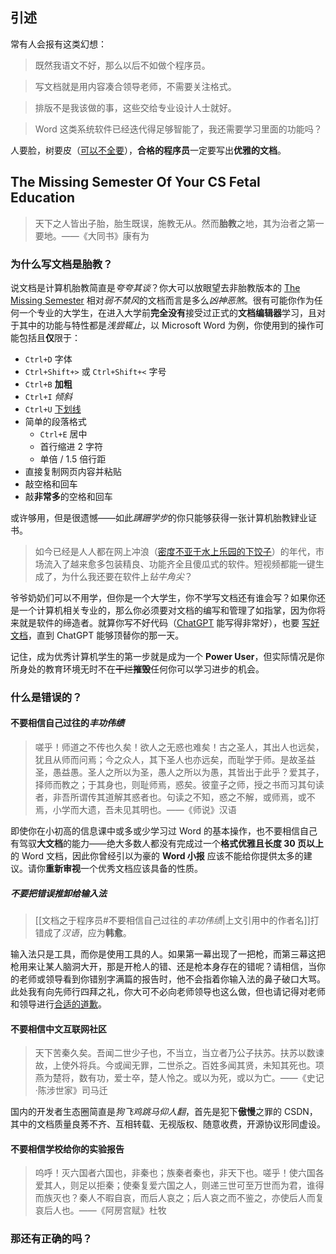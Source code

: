 ## 引述

常有人会报有这类幻想：

> 既然我语文不好，那么以后不如做个程序员。

> 写文档就是用内容凑合领导老师，不需要关注格式。

> 排版不是我该做的事，这些交给专业设计人士就好。

> Word 这类系统软件已经迭代得足够智能了，我还需要学习里面的功能吗？

人要脸，树要皮（[可以不全要](https://www.bilibili.com/video/BV1iD4y1M7vJ)），**合格的程序员**一定要写出**优雅的文档**。

## The Missing Semester Of Your CS Fetal Education

> 天下之人皆出子胎，胎生既误，施教无从。然而**胎教**之地，其为治者之第一要地。——《大同书》康有为

### 为什么写文档是胎教？

说文档是计算机胎教简直是*夸夸其谈*？你大可以放眼望去非胎教版本的 [The Missing Semester](https://missing.csail.mit.edu) 相对*弱不禁风*的文档而言是多么*凶神恶煞*。很有可能你作为任何一个专业的大学生，在进入大学前**完全没有**接受过正式的**文档编辑器**学习，且对于其中的功能与特性都是*浅尝辄止*，以 Microsoft Word 为例，你使用到的操作可能包括且**仅**限于：

- `Ctrl+D` 字体
- `Ctrl+Shift+>` 或 `Ctrl+Shift+<` 字号
- `Ctrl+B` **加粗**
- `Ctrl+I` _倾斜_
- `Ctrl+U` <u>下划线</u>
- 简单的段落格式
  - `Ctrl+E` 居中
  - 首行缩进 2 字符
  - 单倍 / 1.5 倍行距
- 直接复制网页内容并粘贴
- 敲空格和回车
- 敲**非常多**的空格和回车

或许够用，但是很遗憾——如此*蹒跚学步*的你只能够获得一张计算机胎教肄业证书。

> 如今已经是人人都在网上冲浪（[密度不亚于水上乐园的下饺子](http://www.gov.cn/xinwen/2022-09/01/content_5707695.htm)）的年代，市场流入了越来愈多包装精良、功能齐全且傻瓜式的软件。短视频都能一键生成了，为什么我还要在软件上*钻牛角尖*？

爷爷奶奶们可以不用学，但你是一个大学生，你不学写文档还有谁会写？如果你还是一个计算机相关专业的，那么你必须要对文档的编写和管理了如指掌，因为你将来就是软件的缔造者。就算你写不好代码（[ChatGPT](https://openai.com/product/gpt-4) 能写得非常好），也要 [写好文档](https://guides.lib.berkeley.edu/how-to-write-good-documentation)，直到 ChatGPT 能够顶替你的那一天。

记住，成为优秀计算机学生的第一步就是成为一个 **Power User**，但实际情况是你所身处的教育环境无时不在~~干烂~~**摧毁**任何你可以学习进步的机会。

### 什么是错误的？

#### 不要相信自己过往的*丰功伟绩*

> 嗟乎！师道之不传也久矣！欲人之无惑也难矣！古之圣人，其出人也远矣，犹且从师而问焉；今之众人，其下圣人也亦远矣，而耻学于师。是故圣益圣，愚益愚。圣人之所以为圣，愚人之所以为愚，其皆出于此乎？爱其子，择师而教之；于其身也，则耻师焉，惑矣。彼童子之师，授之书而习其句读者，非吾所谓传其道解其惑者也。句读之不知，惑之不解，或师焉，或不焉，小学而大遗，吾未见其明也。——《师说》汉语

即使你在小初高的信息课中或多或少学习过 Word 的基本操作，也不要相信自己有驾驭**大文档**的能力——绝大多数人都没有完成过一个**格式优雅且长度 30 页以上**的 Word 文档，因此你曾经引以为豪的 **Word 小报** 应该不能给你提供太多的建议。请你**重新审视**一个优秀文档应该具备的性质。

##### 不要把错误推卸给输入法

> [[文档之于程序员#不要相信自己过往的*丰功伟绩*|上文引用中的作者名]]打错成了*汉语*，应为**韩愈**。 

输入法只是工具，而你是使用工具的人。如果第一幕出现了一把枪，而第三幕这把枪用来让某人脑洞大开，那是开枪人的错、还是枪本身存在的错呢？请相信，当你的老师或领导看到你错别字满篇的报告时，他不会指着你输入法的鼻子破口大骂。
此处我有向先师行四拜之礼，你大可不必向老师领导也这么做，但也请记得对老师和领导进行[合适的道歉](https://www.health.harvard.edu/blog/the-art-of-a-heartfelt-apology-2021041322366)。

#### 不要相信中文互联网社区

> 天下苦秦久矣。吾闻二世少子也，不当立，当立者乃公子扶苏。扶苏以数谏故，上使外将兵。今或闻无罪，二世杀之。百姓多闻其贤，未知其死也。项燕为楚将，数有功，爱士卒，楚人怜之。或以为死，或以为亡。——《史记·陈涉世家》司马迁

国内的开发者生态圈简直是*狗飞鸡跳马仰人翻*，首先是犯下**傲慢**之罪的 CSDN，其中的文档质量良莠不齐、互相转载、无视版权、随意收费，开源协议形同虚设。

#### 不要相信学校给你的实验报告

> 呜呼！灭六国者六国也，非秦也；族秦者秦也，非天下也。嗟乎！使六国各爱其人，则足以拒秦；使秦复爱六国之人，则递三世可至万世而为君，谁得而族灭也？秦人不暇自哀，而后人哀之；后人哀之而不鉴之，亦使后人而复哀后人也。——《阿房宫赋》杜牧

### 那还有正确的吗？
